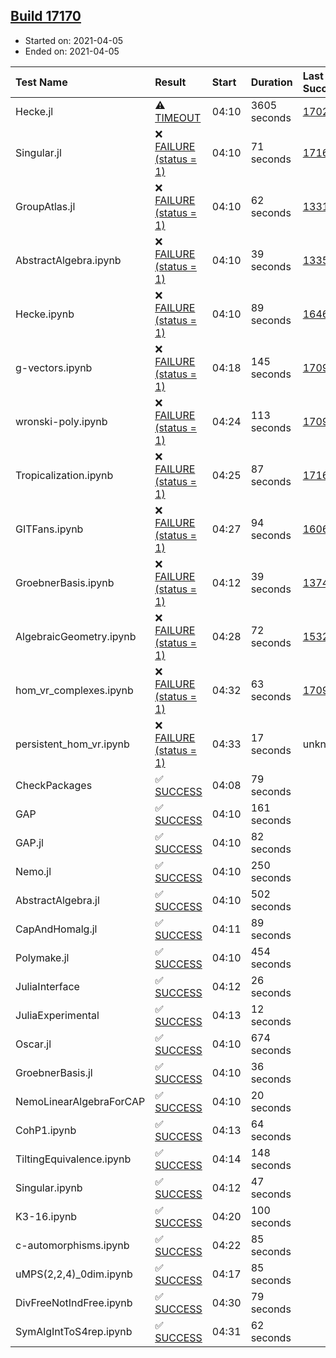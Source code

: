 ## [Build 17170](https://oscarci.mathematik.uni-kl.de/job/oscar/17170/)

* Started on: 2021-04-05
* Ended on: 2021-04-05

| Test Name    | Result | Start | Duration | Last Success | First Failure |
|:-------------|:-------|:------|:---------|:-------------|:--------------|
| Hecke.jl | ⚠ [TIMEOUT](https://oscarci.mathematik.uni-kl.de/job/oscar/17170/artifact/logs/build-17170/Hecke.jl.log) | 04:10 | 3605 seconds | [17022](https://oscarci.mathematik.uni-kl.de/job/oscar/17022/) | [17023](https://oscarci.mathematik.uni-kl.de/job/oscar/17023/) |
| Singular.jl | ❌ [FAILURE (status = 1)](https://oscarci.mathematik.uni-kl.de/job/oscar/17170/artifact/logs/build-17170/Singular.jl.log) | 04:10 | 71 seconds | [17169](https://oscarci.mathematik.uni-kl.de/job/oscar/17169/) | [17170](https://oscarci.mathematik.uni-kl.de/job/oscar/17170/) |
| GroupAtlas.jl | ❌ [FAILURE (status = 1)](https://oscarci.mathematik.uni-kl.de/job/oscar/17170/artifact/logs/build-17170/GroupAtlas.jl.log) | 04:10 | 62 seconds | [13311](https://oscarci.mathematik.uni-kl.de/job/oscar/13311/) | [13312](https://oscarci.mathematik.uni-kl.de/job/oscar/13312/) |
| AbstractAlgebra.ipynb | ❌ [FAILURE (status = 1)](https://oscarci.mathematik.uni-kl.de/job/oscar/17170/artifact/logs/build-17170/AbstractAlgebra.ipynb.log) | 04:10 | 39 seconds | [13355](https://oscarci.mathematik.uni-kl.de/job/oscar/13355/) | [13356](https://oscarci.mathematik.uni-kl.de/job/oscar/13356/) |
| Hecke.ipynb | ❌ [FAILURE (status = 1)](https://oscarci.mathematik.uni-kl.de/job/oscar/17170/artifact/logs/build-17170/Hecke.ipynb.log) | 04:10 | 89 seconds | [16463](https://oscarci.mathematik.uni-kl.de/job/oscar/16463/) | [16464](https://oscarci.mathematik.uni-kl.de/job/oscar/16464/) |
| g-vectors.ipynb | ❌ [FAILURE (status = 1)](https://oscarci.mathematik.uni-kl.de/job/oscar/17170/artifact/logs/build-17170/g-vectors.ipynb.log) | 04:18 | 145 seconds | [17099](https://oscarci.mathematik.uni-kl.de/job/oscar/17099/) | [17100](https://oscarci.mathematik.uni-kl.de/job/oscar/17100/) |
| wronski-poly.ipynb | ❌ [FAILURE (status = 1)](https://oscarci.mathematik.uni-kl.de/job/oscar/17170/artifact/logs/build-17170/wronski-poly.ipynb.log) | 04:24 | 113 seconds | [17098](https://oscarci.mathematik.uni-kl.de/job/oscar/17098/) | [17099](https://oscarci.mathematik.uni-kl.de/job/oscar/17099/) |
| Tropicalization.ipynb | ❌ [FAILURE (status = 1)](https://oscarci.mathematik.uni-kl.de/job/oscar/17170/artifact/logs/build-17170/Tropicalization.ipynb.log) | 04:25 | 87 seconds | [17169](https://oscarci.mathematik.uni-kl.de/job/oscar/17169/) | [17170](https://oscarci.mathematik.uni-kl.de/job/oscar/17170/) |
| GITFans.ipynb | ❌ [FAILURE (status = 1)](https://oscarci.mathematik.uni-kl.de/job/oscar/17170/artifact/logs/build-17170/GITFans.ipynb.log) | 04:27 | 94 seconds | [16068](https://oscarci.mathematik.uni-kl.de/job/oscar/16068/) | [16069](https://oscarci.mathematik.uni-kl.de/job/oscar/16069/) |
| GroebnerBasis.ipynb | ❌ [FAILURE (status = 1)](https://oscarci.mathematik.uni-kl.de/job/oscar/17170/artifact/logs/build-17170/GroebnerBasis.ipynb.log) | 04:12 | 39 seconds | [13748](https://oscarci.mathematik.uni-kl.de/job/oscar/13748/) | [13749](https://oscarci.mathematik.uni-kl.de/job/oscar/13749/) |
| AlgebraicGeometry.ipynb | ❌ [FAILURE (status = 1)](https://oscarci.mathematik.uni-kl.de/job/oscar/17170/artifact/logs/build-17170/AlgebraicGeometry.ipynb.log) | 04:28 | 72 seconds | [15322](https://oscarci.mathematik.uni-kl.de/job/oscar/15322/) | [15323](https://oscarci.mathematik.uni-kl.de/job/oscar/15323/) |
| hom_vr_complexes.ipynb | ❌ [FAILURE (status = 1)](https://oscarci.mathematik.uni-kl.de/job/oscar/17170/artifact/logs/build-17170/hom_vr_complexes.ipynb.log) | 04:32 | 63 seconds | [17099](https://oscarci.mathematik.uni-kl.de/job/oscar/17099/) | [17100](https://oscarci.mathematik.uni-kl.de/job/oscar/17100/) |
| persistent_hom_vr.ipynb | ❌ [FAILURE (status = 1)](https://oscarci.mathematik.uni-kl.de/job/oscar/17170/artifact/logs/build-17170/persistent_hom_vr.ipynb.log) | 04:33 | 17 seconds | unknown | unknown |
| CheckPackages | ✅ [SUCCESS](https://oscarci.mathematik.uni-kl.de/job/oscar/17170/artifact/logs/build-17170/CheckPackages.log) | 04:08 | 79 seconds |  |  |
| GAP | ✅ [SUCCESS](https://oscarci.mathematik.uni-kl.de/job/oscar/17170/artifact/logs/build-17170/GAP.log) | 04:10 | 161 seconds |  |  |
| GAP.jl | ✅ [SUCCESS](https://oscarci.mathematik.uni-kl.de/job/oscar/17170/artifact/logs/build-17170/GAP.jl.log) | 04:10 | 82 seconds |  |  |
| Nemo.jl | ✅ [SUCCESS](https://oscarci.mathematik.uni-kl.de/job/oscar/17170/artifact/logs/build-17170/Nemo.jl.log) | 04:10 | 250 seconds |  |  |
| AbstractAlgebra.jl | ✅ [SUCCESS](https://oscarci.mathematik.uni-kl.de/job/oscar/17170/artifact/logs/build-17170/AbstractAlgebra.jl.log) | 04:10 | 502 seconds |  |  |
| CapAndHomalg.jl | ✅ [SUCCESS](https://oscarci.mathematik.uni-kl.de/job/oscar/17170/artifact/logs/build-17170/CapAndHomalg.jl.log) | 04:11 | 89 seconds |  |  |
| Polymake.jl | ✅ [SUCCESS](https://oscarci.mathematik.uni-kl.de/job/oscar/17170/artifact/logs/build-17170/Polymake.jl.log) | 04:10 | 454 seconds |  |  |
| JuliaInterface | ✅ [SUCCESS](https://oscarci.mathematik.uni-kl.de/job/oscar/17170/artifact/logs/build-17170/JuliaInterface.log) | 04:12 | 26 seconds |  |  |
| JuliaExperimental | ✅ [SUCCESS](https://oscarci.mathematik.uni-kl.de/job/oscar/17170/artifact/logs/build-17170/JuliaExperimental.log) | 04:13 | 12 seconds |  |  |
| Oscar.jl | ✅ [SUCCESS](https://oscarci.mathematik.uni-kl.de/job/oscar/17170/artifact/logs/build-17170/Oscar.jl.log) | 04:10 | 674 seconds |  |  |
| GroebnerBasis.jl | ✅ [SUCCESS](https://oscarci.mathematik.uni-kl.de/job/oscar/17170/artifact/logs/build-17170/GroebnerBasis.jl.log) | 04:10 | 36 seconds |  |  |
| NemoLinearAlgebraForCAP | ✅ [SUCCESS](https://oscarci.mathematik.uni-kl.de/job/oscar/17170/artifact/logs/build-17170/NemoLinearAlgebraForCAP.log) | 04:10 | 20 seconds |  |  |
| CohP1.ipynb | ✅ [SUCCESS](https://oscarci.mathematik.uni-kl.de/job/oscar/17170/artifact/logs/build-17170/CohP1.ipynb.log) | 04:13 | 64 seconds |  |  |
| TiltingEquivalence.ipynb | ✅ [SUCCESS](https://oscarci.mathematik.uni-kl.de/job/oscar/17170/artifact/logs/build-17170/TiltingEquivalence.ipynb.log) | 04:14 | 148 seconds |  |  |
| Singular.ipynb | ✅ [SUCCESS](https://oscarci.mathematik.uni-kl.de/job/oscar/17170/artifact/logs/build-17170/Singular.ipynb.log) | 04:12 | 47 seconds |  |  |
| K3-16.ipynb | ✅ [SUCCESS](https://oscarci.mathematik.uni-kl.de/job/oscar/17170/artifact/logs/build-17170/K3-16.ipynb.log) | 04:20 | 100 seconds |  |  |
| c-automorphisms.ipynb | ✅ [SUCCESS](https://oscarci.mathematik.uni-kl.de/job/oscar/17170/artifact/logs/build-17170/c-automorphisms.ipynb.log) | 04:22 | 85 seconds |  |  |
| uMPS(2,2,4)_0dim.ipynb | ✅ [SUCCESS](https://oscarci.mathematik.uni-kl.de/job/oscar/17170/artifact/logs/build-17170/uMPS-2-2-4-_0dim.ipynb.log) | 04:17 | 85 seconds |  |  |
| DivFreeNotIndFree.ipynb | ✅ [SUCCESS](https://oscarci.mathematik.uni-kl.de/job/oscar/17170/artifact/logs/build-17170/DivFreeNotIndFree.ipynb.log) | 04:30 | 79 seconds |  |  |
| SymAlgIntToS4rep.ipynb | ✅ [SUCCESS](https://oscarci.mathematik.uni-kl.de/job/oscar/17170/artifact/logs/build-17170/SymAlgIntToS4rep.ipynb.log) | 04:31 | 62 seconds |  |  |
